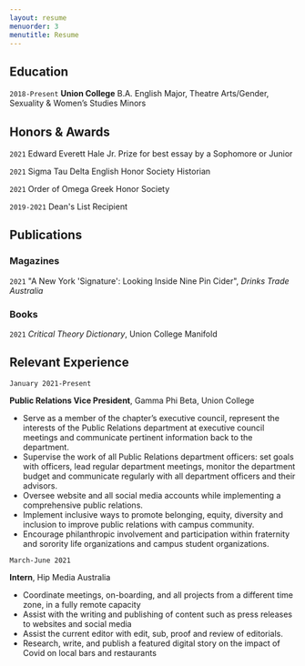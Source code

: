 ```yaml
---
layout: resume
menuorder: 3
menutitle: Resume
---
```


## Education

`2018-Present`
__Union College__ B.A.
English Major, Theatre Arts/Gender, Sexuality & Women’s Studies Minors

## Honors & Awards

`2021`
Edward Everett Hale Jr. Prize for best essay by a Sophomore or Junior 

`2021`
Sigma Tau Delta English Honor Society Historian 

`2021`
Order of Omega Greek Honor Society 

`2019-2021`
Dean's List Recipient 

## Publications


### Magazines

`2021`
"A New York 'Signature': Looking Inside Nine Pin Cider", *Drinks Trade Australia*    

### Books

`2021`
*Critical Theory Dictionary*, Union College Manifold  


## Relevant Experience

`January 2021-Present`

__Public Relations Vice President__, Gamma Phi Beta, Union College 
- Serve as a member of the chapter’s executive council, represent the interests of the Public Relations department at executive council meetings and communicate pertinent information back to the department. 
- Supervise the work of all Public Relations department officers: set goals with officers, lead regular department meetings, monitor the department budget and communicate regularly with all department officers and their advisors. 
- Oversee website and all social media accounts while implementing a comprehensive public relations. 
- Implement inclusive ways to promote belonging, equity, diversity and inclusion to improve public relations with campus community. 
- Encourage philanthropic involvement and participation within fraternity and sorority life organizations and campus student organizations. 

`March-June 2021`

__Intern__, Hip Media Australia  
- Coordinate meetings, on-boarding, and all projects from a different time zone, in a fully remote capacity
- Assist with the writing and publishing of content such as press releases to websites and social media
- Assist the current editor with edit, sub, proof and review of editorials.
- Research, write, and publish a featured digital story on the impact of Covid on local bars and restaurants 

<!-- ### Footer

Last updated: June 2021 -->
